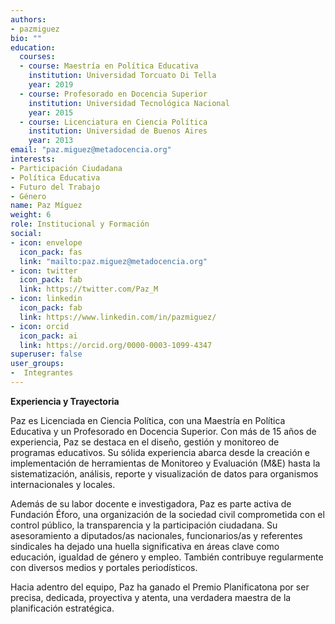 ```yaml
---
authors:
- pazmiguez
bio: ""
education:
  courses:
  - course: Maestría en Política Educativa
    institution: Universidad Torcuato Di Tella
    year: 2019
  - course: Profesorado en Docencia Superior
    institution: Universidad Tecnológica Nacional
    year: 2015
  - course: Licenciatura en Ciencia Política
    institution: Universidad de Buenos Aires
    year: 2013
email: "paz.miguez@metadocencia.org"
interests:
- Participación Ciudadana
- Política Educativa 
- Futuro del Trabajo
- Género
name: Paz Míguez
weight: 6
role: Institucional y Formación
social:
- icon: envelope
  icon_pack: fas
  link: "mailto:paz.miguez@metadocencia.org"
- icon: twitter
  icon_pack: fab
  link: https://twitter.com/Paz_M
- icon: linkedin
  icon_pack: fab
  link: https://www.linkedin.com/in/pazmiguez/
- icon: orcid
  icon_pack: ai
  link: https://orcid.org/0000-0003-1099-4347
superuser: false
user_groups:
-  Integrantes
---
```


**Experiencia y Trayectoria**

Paz es Licenciada en Ciencia Política, con una Maestría en Política Educativa y un Profesorado en Docencia Superior. Con más de 15 años de experiencia, Paz se destaca en el diseño, gestión y monitoreo de programas educativos. 
Su sólida experiencia abarca desde la creación e implementación de herramientas de Monitoreo y Evaluación (M&E) hasta la sistematización, análisis, reporte y visualización de datos para organismos internacionales y locales.

Además de su labor docente e investigadora, Paz es parte activa de Fundación Éforo, una organización de la sociedad civil comprometida con el control público, la transparencia y la participación ciudadana. 
Su asesoramiento a diputados/as nacionales, funcionarios/as y referentes sindicales ha dejado una huella significativa en áreas clave como educación, igualdad de género y empleo. También contribuye regularmente con diversos medios y portales periodísticos.

Hacia adentro del equipo, Paz ha ganado el Premio Planificatona por ser precisa, dedicada, proyectiva y atenta, una verdadera maestra de la planificación estratégica.
